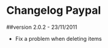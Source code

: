 Changelog Paypal
================

##version 2.0.2 - 23/11/2011

* Fix a problem when deleting items
